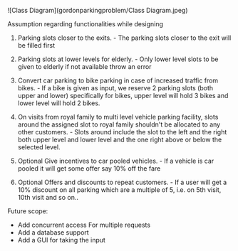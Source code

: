 ![Class Diagram](gordonparkingproblem/Class Diagram.jpeg)


Assumption regarding functionalities while designing
1. Parking slots closer to the exits. - The parking slots closer to the exit will be filled first

2. Parking slots at lower levels for elderly. - Only lower level slots to be given to elderly if not available throw an error

3. Convert car parking to bike parking in case of increased traffic from bikes. - If a bike is given as input, we reserve 2 parking slots (both upper and lower) specifically for bikes, upper level will hold 3 bikes and lower level will hold 2 bikes.

4. On visits from royal family to multi level vehicle parking facility, slots around the assigned slot to royal family shouldn't be allocated to any other customers. - Slots around include the slot to the left and the right both upper level and lower level and the one right above or below the selected level.

5. Optional Give incentives to car pooled vehicles. - If a vehicle is car pooled it will get some offer say 10% off the fare

6. Optional Offers and discounts to repeat customers. - If a user will get a 10% discount on all parking which are a multiple of 5, i.e. on 5th visit, 10th visit and so on..


Future scope:

* Add concurrent access For multiple requests
* Add a database support
* Add a GUI for taking the input
